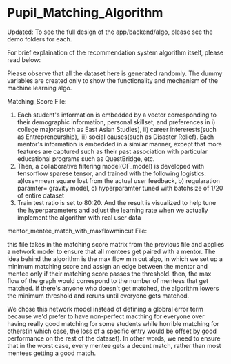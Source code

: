 # Pupil_Matching_Algorithm

Updated: To see the full design of the app/backend/algo, please see the demo folders for each.

For brief explaination of the recommendation system algorithm itself, please read below:

Please observe that all the dataset here is generated randomly. The dummy variables
are created only to show the functionality and mechanism of the machine learning
algo. 

Matching_Score File:
1) Each student's information is embedded by a vector corresponding to their demographic information, personal skillset, and preferences in i) college majors(such as East Asian Studies), ii) career intererests(such as Entrepreneurship), iii) social causes(such as Disaster Relief). Each mentor's information is embedded in a similar manner, except that more features are captured such as their past association with particular educational programs such as QuestBridge, etc.
2) Then, a collaborative filtering model(CF_model) is developed with tensorflow sparese tensor, and trained with the following logistics: a)loss=mean square lost from the actual user feedback, b) regularation paramter= gravity model, c) hyperparamter tuned with batchsize of 1/20 of entire dataset
3) Train test ratio is set to 80:20. And the result is visualized to help tune the hyperparameters and adjust the learning rate when we actually implement the algorithm with real user data

mentor_mentee_match_with_maxflowmincut File:

this file takes in the matching score matrix from the previous file and applies a
network model to ensure that all mentees get paired with a mentor. The idea behind
the algorithm is the max flow min cut algo, in which we set up a minimum matching
score and assign an edge between the mentor and mentee only if their matching score
passes the threshold. then, the max flow of the graph would correspond to the
number of mentees that get matched. if there's anyone who doesn't get matched, the
algorithm lowers the minimum threshold and reruns until everyone gets matched.

We chose this network model instead of defining a globral error term because we'd prefer to have non-perfect macthing for everyone over having really good matching for some students while horrible matching for others(in which case, the loss of a specific entry would be offset by good performance on the rest of the dataset). In other words, we need to ensure that in the worst case, every mentee gets a decent match, rather than most mentees getting a good match.


 

